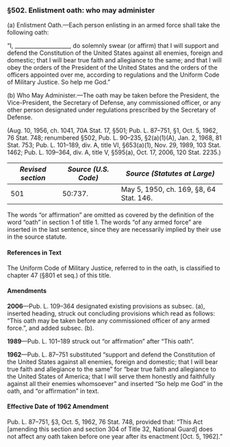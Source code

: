 ### §502. Enlistment oath: who may administer ###

(a) Enlistment Oath.—Each person enlisting in an armed force shall take the following oath:

“I, \_\_\_\_\_\_\_\_\_\_\_\_\_\_\_\_\_\_\_\_, do solemnly swear (or affirm) that I will support and defend the Constitution of the United States against all enemies, foreign and domestic; that I will bear true faith and allegiance to the same; and that I will obey the orders of the President of the United States and the orders of the officers appointed over me, according to regulations and the Uniform Code of Military Justice. So help me God.”

(b) Who May Administer.—The oath may be taken before the President, the Vice-President, the Secretary of Defense, any commissioned officer, or any other person designated under regulations prescribed by the Secretary of Defense.

(Aug. 10, 1956, ch. 1041, 70A Stat. 17, §501; Pub. L. 87–751, §1, Oct. 5, 1962, 76 Stat. 748; renumbered §502, Pub. L. 90–235, §2(a)(1)(A), Jan. 2, 1968, 81 Stat. 753; Pub. L. 101–189, div. A, title VI, §653(a)(1), Nov. 29, 1989, 103 Stat. 1462; Pub. L. 109–364, div. A, title V, §595(a), Oct. 17, 2006, 120 Stat. 2235.)

|*Revised section*|*Source (U.S. Code)*|     *Source (Statutes at Large)*      |
|-----------------|--------------------|---------------------------------------|
|       501       |      50:737.       |May 5, 1950, ch. 169, §8, 64 Stat. 146.|

The words “or affirmation” are omitted as covered by the definition of the word “oath” in section 1 of title 1. The words “of any armed force” are inserted in the last sentence, since they are necessarily implied by their use in the source statute.

#### References in Text ####

The Uniform Code of Military Justice, referred to in the oath, is classified to chapter 47 (§801 et seq.) of this title.

#### Amendments ####

**2006**—Pub. L. 109–364 designated existing provisions as subsec. (a), inserted heading, struck out concluding provisions which read as follows: “This oath may be taken before any commissioned officer of any armed force.”, and added subsec. (b).

**1989**—Pub. L. 101–189 struck out “or affirmation” after “This oath”.

**1962**—Pub. L. 87–751 substituted “support and defend the Constitution of the United States against all enemies, foreign and domestic; that I will bear true faith and allegiance to the same” for “bear true faith and allegiance to the United States of America; that I will serve them honestly and faithfully against all their enemies whomsoever” and inserted “So help me God” in the oath, and “or affirmation” in text.

#### Effective Date of 1962 Amendment ####

Pub. L. 87–751, §3, Oct. 5, 1962, 76 Stat. 748, provided that: “This Act [amending this section and section 304 of Title 32, National Guard] does not affect any oath taken before one year after its enactment [Oct. 5, 1962].”